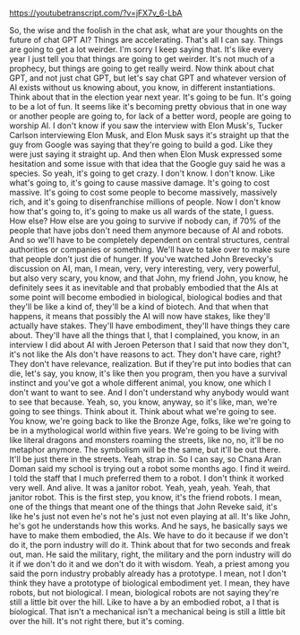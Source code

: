 https://youtubetranscript.com/?v=jFX7v_6-LbA

 So, the wise and the foolish in the chat ask, what are your thoughts on the future of chat GPT AI? Things are accelerating. That's all I can say. Things are going to get a lot weirder. I'm sorry I keep saying that. It's like every year I just tell you that things are going to get weirder. It's not much of a prophecy, but things are going to get really weird. Now think about chat GPT, and not just chat GPT, but let's say chat GPT and whatever version of AI exists without us knowing about, you know, in different instantiations. Think about that in the election year next year. It's going to be fun. It's going to be a lot of fun. It seems like it's becoming pretty obvious that in one way or another people are going to, for lack of a better word, people are going to worship AI. I don't know if you saw the interview with Elon Musk's, Tucker Carlson interviewing Elon Musk, and Elon Musk says it's straight up that the guy from Google was saying that they're going to build a god. Like they were just saying it straight up. And then when Elon Musk expressed some hesitation and some issue with that idea that the Google guy said he was a species. So yeah, it's going to get crazy. I don't know. I don't know. Like what's going to, it's going to cause massive damage. It's going to cost massive. It's going to cost some people to become massively, massively rich, and it's going to disenfranchise millions of people. Now I don't know how that's going to, it's going to make us all wards of the state, I guess. How else? How else are you going to survive if nobody can, if 70% of the people that have jobs don't need them anymore because of AI and robots. And so we'll have to be completely dependent on central structures, central authorities or companies or something. We'll have to take over to make sure that people don't just die of hunger. If you've watched John Brevecky's discussion on AI, man, I mean, very, very interesting, very, very powerful, but also very scary, you know, and that John, my friend John, you know, he definitely sees it as inevitable and that probably embodied that the AIs at some point will become embodied in biological, biological bodies and that they'll be like a kind of, they'll be a kind of biotech. And that when that happens, it means that possibly the AI will now have stakes, like they'll actually have stakes. They'll have embodiment, they'll have things they care about. They'll have all the things that I, that I complained, you know, in an interview I did about AI with Jeroen Peterson that I said that now they don't, it's not like the AIs don't have reasons to act. They don't have care, right? They don't have relevance, realization. But if they're put into bodies that can die, let's say, you know, it's like then you program, then you have a survival instinct and you've got a whole different animal, you know, one which I don't want to want to see. And I don't understand why anybody would want to see that because. Yeah, so, you know, anyway, so it's like, man, we're going to see things. Think about it. Think about what we're going to see. You know, we're going back to like the Bronze Age, folks, like we're going to be in a mythological world within five years. We're going to be living with like literal dragons and monsters roaming the streets, like no, no, it'll be no metaphor anymore. The symbolism will be the same, but it'll be out there. It'll be just there in the streets. Yeah, strap in. So I can say, so Chana Aran Doman said my school is trying out a robot some months ago. I find it weird. I told the staff that I much preferred them to a robot. I don't think it worked very well. And alive. It was a janitor robot. Yeah, yeah, yeah. Yeah, that janitor robot. This is the first step, you know, it's the friend robots. I mean, one of the things that meant one of the things that John Reveke said, it's like he's just not even he's not he's just not even playing at all. It's like John, he's got he understands how this works. And he says, he basically says we have to make them embodied, the AIs. We have to do it because if we don't do it, the porn industry will do it. Think about that for two seconds and freak out, man. He said the military, right, the military and the porn industry will do it if we don't do it and we don't do it with wisdom. Yeah, a priest among you said the porn industry probably already has a prototype. I mean, not I don't think they have a prototype of biological embodiment yet. I mean, they have robots, but not biological. I mean, biological robots are not saying they're still a little bit over the hill. Like to have a by an embodied robot, a I that is biological. That isn't a mechanical isn't a mechanical being is still a little bit over the hill. It's not right there, but it's coming.